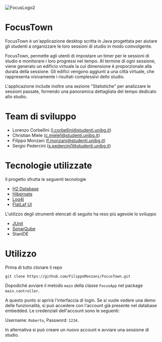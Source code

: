 
![FocusLogo2](https://github.com/user-attachments/assets/112316de-5f86-426d-acac-98fe63c4409f)

# FocusTown
FocusTown è un'applicazione desktop scritta in Java progettata per aiutare gli studenti a organizzare le loro sessioni di studio in modo coinvolgente.

FocusTown, permette agli utenti di impostare un timer per le sessioni di studio e monitorare i loro progressi nel tempo. Al termine di ogni sessione, viene generato un edificio virtuale la cui dimensione è proporzionale alla durata della sessione. Gli edifici vengono aggiunti a una città virtuale, che rappresenta visivamente i risultati complessivi dello studio.

L'applicazione include inoltre una sezione "Statistiche" per analizzare le sessioni passate, fornendo una panoramica dettagliata del tempo dedicato allo studio.

# Team di sviluppo
- Lorenzo Corbellini (l.corbellini@studenti.unibg.it)
- Christian Miele (c.miele1@studenti.unibg.it)
- Filippo Monzani (f.monzani@studenti.unibg.it)
- Sergio Pedercini (s.pedercini1@studenti.unibg.it)


# Tecnologie utilizzate
Il progetto sfrutta le seguenti tecnologie
- [H2 Database](https://www.h2database.com/html/main.html)
- [Hibernate](https://hibernate.org/)
- [Log4j](https://logging.apache.org/log4j/2.x/index.html)
- [FlatLaf UI](https://www.formdev.com/flatlaf/)

L'utilizzo degli strumenti elencati di seguito ha reso più agevole lo sviluppo
- [JUnit](https://junit.org/junit5/)
- [SonarQube](https://www.sonarsource.com/products/sonarqube/)
- StanIDE
# Utilizzo
Prima di tutto clonare il repo

```shell
git clone https://github.com/FilippoMonzani/FocusTown.git
```

Dopodiché avviare il metodo `main` della classe `FocusApp` nel package `main.controller`.

A questo punto si aprirà l'interfaccia di login. Se si vuole vedere una demo delle funzionalità, si può accedere con l'account già presente nel database embedded. Le credenziali dell'account sono le seguenti:

Username: `Roberto`,
Password: `1234`.

In alternativa si può creare un nuovo account e avviare una sessione di studio.
